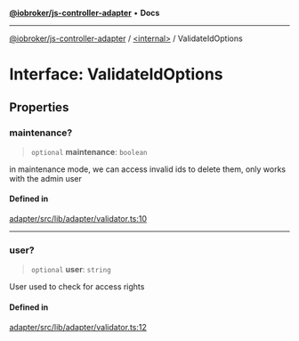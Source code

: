 [**@iobroker/js-controller-adapter**](../../README.md) • **Docs**

***

[@iobroker/js-controller-adapter](../../globals.md) / [\<internal\>](../README.md) / ValidateIdOptions

# Interface: ValidateIdOptions

## Properties

### maintenance?

> `optional` **maintenance**: `boolean`

in maintenance mode, we can access invalid ids to delete them, only works with the admin user

#### Defined in

[adapter/src/lib/adapter/validator.ts:10](https://github.com/ioBroker/ioBroker.js-controller/blob/5cf8c0f8f818a3bd00a8d0bf4c2516676b695603/packages/adapter/src/lib/adapter/validator.ts#L10)

***

### user?

> `optional` **user**: `string`

User used to check for access rights

#### Defined in

[adapter/src/lib/adapter/validator.ts:12](https://github.com/ioBroker/ioBroker.js-controller/blob/5cf8c0f8f818a3bd00a8d0bf4c2516676b695603/packages/adapter/src/lib/adapter/validator.ts#L12)
